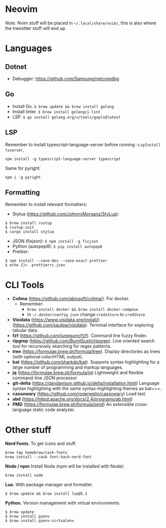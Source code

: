 # Neovim

*Note*. Nvim stuff will be placed in `~/.local/share/nvim/`, this is also where the treesitter stuff will end up.

# Languages

## Dotnet
- Debugger: https://github.com/Samsung/netcoredbg

## Go
- Install Go. `$ brew update && brew install golang`
- Install linter. `$ brew install golangci-lint`
- LSP. `$ go install golang.org/x/tools/gopls@latest`

## LSP
Remember to install typescript-language-server before running `:LspInstall tsserver`,
```
npm install -g typescript-language-server typescript
```
Same for pyright:
```
npm i -g pyright
```

## Formatting
Remember to install relevant formatters:
- Stylua (https://github.com/JohnnyMorganz/StyLua):
```
$ brew install rustup
$ rustup-init
$ cargo install stylua
```
- JSON (fixjson): `$ npm install -g fixjson`
- Python (autopep8): `$ pip install autopep8`
- Prettier: 
```
$ npm install --save-dev --save-exact prettier
$ echo {}> .prettierrc.json
```

# CLI Tools
- **Colima** (https://github.com/abiosoft/colima/). For docker.
    - Remember: 
        - `brew install docker && brew install docker-compose`
        - In `~/.docker/config.json` change `credsStore` to `credStore`
- **Visidata** (https://www.visidata.org/install/) (https://github.com/saulpw/visidata). Terminal interface for exploring tabular data.
- **fzf** (https://github.com/junegunn/fzf). Command line fuzzy finder.
- **ripgrep** (https://github.com/BurntSushi/ripgrep). Line oriented search tool for recursively searching for regex patterns.
- **tree** (https://formulae.brew.sh/formula/tree). Display directories as trees (with optional color/HTML output).
- **bat** (https://github.com/sharkdp/bat). Supports syntax highlighting for a large number of programming and markup languages.
- **jq** (https://formulae.brew.sh/formula/jq) Lightweight and flexible command-line JSON processor
- **git-delta** (https://dandavison.github.io/delta/installation.html) Language syntax highlighting with the same syntax-highlighting themes as bat+++.
- **cassowary** (https://github.com/rogerwelin/cassowary) Load test.
- **abd** (https://httpd.apache.org/docs/2.4/programs/ab.html)
- **PMD** (https://formulae.brew.sh/formula/pmd) An extensible cross-language static code analyzer.

# Other stuff
**Nerd Fonts**. To get icons and stuff.
```
brew tap homebrew/cask-fonts
brew install --cask font-hack-nerd-font
```

**Node / npm**
Install Node (npm will be installed with Node):
```
brew install node
```

**Lua.** 
With package manager and formatter.
```
$ brew update && brew install lua@5.1
```

**Python.**
Version management with virtual environments.
```
$ brew update
$ brew install pyenv
$ brew install pyenv-virtualenv
```
